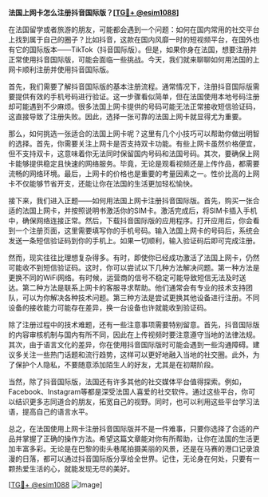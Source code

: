 **法国上网卡怎么注册抖音国际版？[[TG💪+ @esim1088](https://t.me/s/esim1088)]**

在法国留学或者旅游的朋友，可能都会遇到一个问题：如何在国内常用的社交平台上找到属于自己的圈子？比如抖音，这款在国内风靡一时的短视频平台，在国外也有它的国际版本——TikTok（抖音国际版）。但是，如果你身在法国，想要注册并正常使用抖音国际版，可能会面临一些挑战。今天，我们就来聊聊如何用法国的上网卡顺利注册并使用抖音国际版。

首先，我们需要了解抖音国际版的基本注册流程。通常情况下，注册抖音国际版需要提供有效的手机号码进行验证。这一步骤看似简单，但在法国使用本地号码注册却可能遇到不少麻烦。很多法国上网卡提供的号码可能无法正常接收短信验证码，这直接导致了注册失败。因此，选择一张可靠的法国上网卡就显得尤为重要。

那么，如何挑选一张适合的法国上网卡呢？这里有几个小技巧可以帮助你做出明智的选择。首先，你需要关注上网卡是否支持双卡功能。有些上网卡虽然价格便宜，但不支持双卡，这意味着你无法同时保留国内号码和法国号码。其次，要确保上网卡能够提供稳定且快速的网络服务。毕竟，无论是观看视频还是上传作品，都需要流畅的网络环境。最后，上网卡的价格也是重要的考量因素之一。性价比高的上网卡不仅能够节省开支，还能让你在法国的生活更加轻松愉快。

接下来，我们进入正题——如何用法国上网卡注册抖音国际版。首先，购买一张合适的法国上网卡，并按照说明书激活你的SIM卡。激活完成后，将SIM卡插入手机中，确保网络连接正常。然后，下载抖音国际版的应用程序。打开应用后，你会看到一个注册页面，这里需要填写你的手机号码。输入法国上网卡的号码后，系统会发送一条短信验证码到你的手机上。如果一切顺利，输入验证码后即可完成注册。

然而，现实往往比理想复杂得多。有时，即使你已经成功激活了法国上网卡，仍然可能收不到短信验证码。这时，你可以尝试以下几种方法解决问题。第一种方法是更换不同的WiFi网络。有时候，运营商的信号不稳定可能导致短信无法及时送达。第二种方法是联系上网卡的客服寻求帮助。他们通常会有专业的技术支持团队，可以为你解决各种技术问题。第三种方法是尝试更换其他设备进行注册。不同设备的接收能力可能存在差异，换一台设备也许就能收到验证码。

除了注册过程中的技术难题，还有一些注意事项需要特别留意。首先，抖音国际版的内容审核机制与国内有所不同，因此在上传视频时要注意遵守当地的法律法规。其次，由于语言文化的差异，你在使用抖音国际版时可能会遇到一些沟通障碍。建议多关注一些热门话题和流行趋势，这样可以更好地融入当地的社交圈。此外，为了保护个人隐私，不要随意添加陌生人的好友，尤其是在初期阶段。

当然，除了抖音国际版，法国还有许多其他的社交媒体平台值得探索。例如，Facebook、Instagram等都是深受法国人喜爱的社交软件。通过这些平台，你可以结识更多志同道合的朋友，拓宽自己的视野。同时，也可以利用这些平台学习法语，提高自己的语言水平。

总之，在法国使用上网卡注册抖音国际版并不是一件难事，只要你选择了合适的产品并掌握了正确的操作方法。希望这篇文章能对你有所帮助，让你在法国的生活更加丰富多彩。无论是在巴黎的街头巷尾拍摄美丽的风景，还是在马赛的港口记录浪漫的日落，都可以通过抖音国际版分享给全世界。记住，无论身在何处，只要有一颗热爱生活的心，就能发现无尽的美好。

[[TG💪+ @esim1088](https://t.me/s/esim1088) ![Image](https://i.postimg.cc/4NQfJmqS/Snipaste-2025-05-13-00-14-12.png)]